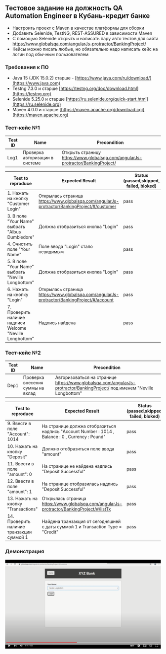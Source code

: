## Тестовое задание на должность QA Automation Engineer в Кубань-кредит банке
- Настроить проект с Maven в качестве платформы для сборки
- Добавить Selenide, TestNG, REST-ASSURED в зависимости Maven
- С помощью Selenide открыть и написать пару авто тестов для сайта https://www.globalsqa.com/angularJs-protractor/BankingProject/
- Кейсы можно писать любые, но обязательно надо написать кейс на логин под обычным пользователем

### Требования к ПО
- Java 15 (JDK 15.0.2) старше - [https://www.java.com/ru/download/](https://www.java.com)
- Testng 7.3.0 и старше [https://testng.org/doc/download.html](https://testng.org)
- Selenide 5.25.0 и старше [https://ru.selenide.org/quick-start.html](https://ru.selenide.org)
- Maven 4.0.0 и старше [https://maven.apache.org/download.cgi](https://maven.apache.org)

### Тест-кейс №1

| Test ID  | Name                                             |  Precondition                           |                    
| -------- | ------------------------------------------------ |-----------------------------------------|  
| Log1     | Проверка авторизации в системе                   |Открыть страницу https://www.globalsqa.com/angularJs-protractor/BankingProject/              |

|Test to reproduce         |	Expected Result	            |Status (passed,skipped, failed, bloked)|
| ------------------------ | ------------------------------ | ---------- | 
|1. Нажать на кнопку "Сustomer Login"|	Открылась страница https://www.globalsqa.com/angularJs-protractor/BankingProject/#/customer|	pass|
|3. В поле "Your Name" выбрать "Albus Dumbledore"|	Должна отобразиться кнопка "Login"| 	pass|
|4. Очистить поле "Your Name" |	Поле ввода "Login" стало невидимым|	pass|
|5. В поле "Your Name" выбрать "Neville Longbottom"|	Должна отобразиться кнопка "Login"|	pass|
|6. Нажать на кнопку "Login"|	Открылась страница https://www.globalsqa.com/angularJs-protractor/BankingProject/#/account|	pass|
|7. Проверить наличие надписи Welcome "Neville Longbottom" |	Надпись найдена|	pass|


### Тест-кейс №2

| Test ID  | Name                                             | Precondition             |                      
| -------- | ------------------------------------------------ |--------------------------|   
| Dep1     | Проверка внесения суммы на вклад                 |Авторизоваться на странице https://www.globalsqa.com/angularJs-protractor/BankingProject/ под именем "Neville Longbottom"                          |

|Test to reproduce|	Expected Result	                        |Status (passed,skipped, failed, bloked)|
| --------------- | ----------------------------------------| --------- | 
|9. Ввести в поле "Account": 1014|	На странице должна отобразиться надпись "Account Number : 1014 , Balance : 0 , Currency : Pound"|	pass|
|10. Нажать на кнопку "Deposit"|	Должно отобразиться поле ввода "amount"|	pass|
|11. Ввести в поле "amount": 0|	На странице не найдена надпись "Deposit Successful" |	pass|
|12. Ввести в поле "amount": 1|	На странице отобразилась надпись "Deposit Successful"|	pass|
|13. Нажать на кнопку "Transactions"| Открылась страница https://www.globalsqa.com/angularJs-protractor/BankingProject/#/listTx|	pass|
|14. Проверить наличие транзакции суммой 1| Найдена транзакция от сегодняшней с даты суммой 1 и Transaction Type = "Credit" |	pass|

### Демонстрация

[![Watch the video](for_video.png)](https://youtu.be/4IMbqyhpB1U)

